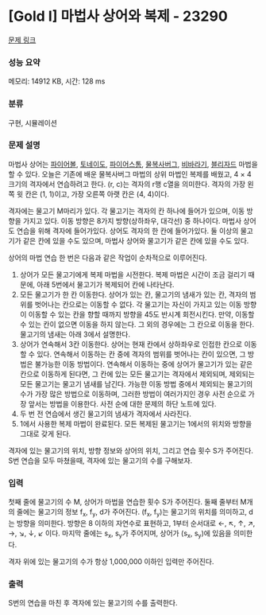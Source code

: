 # [Gold I] 마법사 상어와 복제 - 23290 

[문제 링크](https://www.acmicpc.net/problem/23290) 

### 성능 요약

메모리: 14912 KB, 시간: 128 ms

### 분류

구현, 시뮬레이션

### 문제 설명

<p>마법사 상어는 <a href="/problem/20056">파이어볼</a>, <a href="/problem/20057">토네이도</a>, <a href="/problem/20058">파이어스톰</a>, <a href="/problem/21610">물복사버그</a>, <a href="/problem/21610">비바라기</a>, <a href="/problem/21611">블리자드</a> 마법을 할 수 있다. 오늘은 기존에 배운 물복사버그 마법의 상위 마법인 복제를 배웠고, 4 × 4 크기의 격자에서 연습하려고 한다. (r, c)는 격자의 r행 c열을 의미한다. 격자의 가장 왼쪽 윗 칸은 (1, 1)이고, 가장 오른쪽 아랫 칸은 (4, 4)이다.</p>

<p>격자에는 물고기 M마리가 있다. 각 물고기는 격자의 칸 하나에 들어가 있으며, 이동 방향을 가지고 있다. 이동 방향은 8가지 방향(상하좌우, 대각선) 중 하나이다. 마법사 상어도 연습을 위해 격자에 들어가있다. 상어도 격자의 한 칸에 들어가있다. 둘 이상의 물고기가 같은 칸에 있을 수도 있으며, 마법사 상어와 물고기가 같은 칸에 있을 수도 있다.</p>

<p>상어의 마법 연습 한 번은 다음과 같은 작업이 순차적으로 이루어진다.</p>

<ol>
	<li>상어가 모든 물고기에게 복제 마법을 시전한다. 복제 마법은 시간이 조금 걸리기 때문에, 아래 5번에서 물고기가 복제되어 칸에 나타난다.</li>
	<li>모든 물고기가 한 칸 이동한다. 상어가 있는 칸, 물고기의 냄새가 있는 칸, 격자의 범위를 벗어나는 칸으로는 이동할 수 없다. 각 물고기는 자신이 가지고 있는 이동 방향이 이동할 수 있는 칸을 향할 때까지 방향을 45도 반시계 회전시킨다. 만약, 이동할 수 있는 칸이 없으면 이동을 하지 않는다. 그 외의 경우에는 그 칸으로 이동을 한다. 물고기의 냄새는 아래 3에서 설명한다.</li>
	<li>상어가 연속해서 3칸 이동한다. 상어는 현재 칸에서 상하좌우로 인접한 칸으로 이동할 수 있다. 연속해서 이동하는 칸 중에 격자의 범위를 벗어나는 칸이 있으면, 그 방법은 불가능한 이동 방법이다. 연속해서 이동하는 중에 상어가 물고기가 있는 같은 칸으로 이동하게 된다면, 그 칸에 있는 모든 물고기는 격자에서 제외되며, 제외되는 모든 물고기는 물고기 냄새를 남긴다. 가능한 이동 방법 중에서 제외되는 물고기의 수가 가장 많은 방법으로 이동하며, 그러한 방법이 여러가지인 경우 사전 순으로 가장 앞서는 방법을 이용한다. 사전 순에 대한 문제의 하단 노트에 있다.</li>
	<li>두 번 전 연습에서 생긴 물고기의 냄새가 격자에서 사라진다.</li>
	<li>1에서 사용한 복제 마법이 완료된다. 모든 복제된 물고기는 1에서의 위치와 방향을 그대로 갖게 된다.</li>
</ol>

<p>격자에 있는 물고기의 위치, 방향 정보와 상어의 위치, 그리고 연습 횟수 S가 주어진다. S번 연습을 모두 마쳤을때, 격자에 있는 물고기의 수를 구해보자.</p>

### 입력 

 <p>첫째 줄에 물고기의 수 M, 상어가 마법을 연습한 횟수 S가 주어진다. 둘째 줄부터 M개의 줄에는 물고기의 정보 f<sub>x</sub>, f<sub>y</sub>, d가 주어진다. (f<sub>x</sub>, f<sub>y</sub>)는 물고기의 위치를 의미하고, d는 방향을 의미한다. 방향은 8 이하의 자연수로 표현하고, 1부터 순서대로 ←, ↖, ↑, ↗, →, ↘, ↓, ↙ 이다. 마지막 줄에는 s<sub>x</sub>, s<sub>y</sub>가 주어지며, 상어가 (s<sub>x</sub>, s<sub>y</sub>)에 있음을 의미한다.</p>

<p>격자 위에 있는 물고기의 수가 항상 1,000,000 이하인 입력만 주어진다.</p>

### 출력 

 <p>S번의 연습을 마친 후 격자에 있는 물고기의 수를 출력한다.</p>

